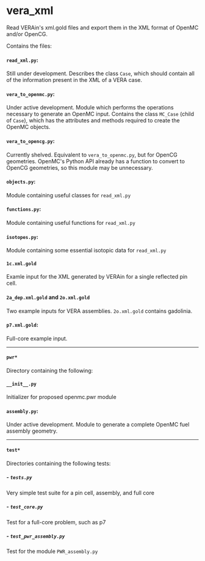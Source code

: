 # vera_xml
Read VERAin's xml.gold files and export them in the XML format of OpenMC and/or OpenCG.

Contains the files:

#### `read_xml.py`:
Still under development. Describes the class `Case`, which should contain all of the information present in the XML of a VERA case.

#### `vera_to_openmc.py`:
Under active development. Module which performs the operations necessary to generate an OpenMC input. Contains the class `MC_Case` (child of `Case`), which has the attributes and methods required to create the OpenMC objects.

#### `vera_to_opencg.py`:
Currently shelved. Equivalent to `vera_to_openmc.py`, but for OpenCG geometries. OpenMC's Python API already has a function to convert to OpenCG geometries, so this module may be unnecessary.

#### `objects.py`:
Module containing useful classes for `read_xml.py`

#### `functions.py`:
Module containing useful functions for `read_xml.py`

#### `isotopes.py`:
Module containing some essential isotopic data for `read_xml.py`



#### `1c.xml.gold`
Examle input for the XML generated by VERAin for a single reflected pin cell.

#### `2a_dep.xml.gold` and `2o.xml.gold`
Two example inputs for VERA assemblies. `2o.xml.gold` contains gadolinia.

#### `p7.xml.gold`:
Full-core example input.

------

#### `pwr*`
Directory containing the following:

#### `__init__.py`
Initializer for proposed openmc.pwr module

#### `assembly.py`:
Under active development. Module to generate a complete OpenMC fuel assembly geometry.

------

#### `test*`
Directories containing the following tests:
##### - `tests.py`
Very simple test suite for a pin cell, assembly, and full core
##### - `test_core.py`
Test for a full-core problem, such as p7
##### - `test_pwr_assembly.py`
Test for the module `PWR_assembly.py`
